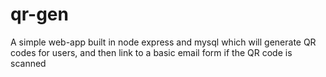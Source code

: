 # qr-gen

A simple web-app built in node express and mysql which will generate QR codes for users, and then link to a basic email form if the QR code is scanned
